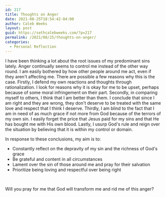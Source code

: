```yaml
---
id: 217
title: Thoughts on Anger
date: 2021-08-25T18:54:42-04:00
author: Caleb Weeks
layout: post
guid: https://sethcalebweeks.com/?p=217
permalink: /2021/08/25/thoughts-on-anger/
categories:
  - Personal Reflection
---
```

I have been thinking a lot about the root issues of my predominant sins lately. Anger continually seems to control me instead of the other way round. I am easily bothered by how other people around me act, even if they aren't affecting me. There are possible a few reasons why this is the case. Firstly, I defend my own reactions and thoughts through rationalization. I look for reasons why it is okay for me to be upset, perhaps because of some moral infringement on their part. Secondly, in comparing myself to others, I think that I am better than them. I conclude that since I am right and they are wrong, they don't deserve to be treated with the same love and respect that I think I deserve. Thirdly, I am blind to the fact that I am in need of as much grace if not more from God because of the terrors of my own sin. I easily forget the price that Jesus paid for my sins and that He has bought me with His own blood. Lastly, I usurp God's rule and reign over the situation by believing that it is within my control or domain.

In response to these conclusions, my aim is to:
<ul>
 	<li>Constantly reflect on the depravity of my sin and the richness of God's grace</li>
 	<li>Be grateful and content in all circumstances</li>
 	<li>Lament over the sin of those around me and pray for their salvation</li>
 	<li>Prioritize being loving and respectful over being right</li>
</ul>
&nbsp;

Will you pray for me that God will transform me and rid me of this anger?